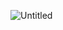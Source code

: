 ![Untitled](https://github.com/amandaVolpatto/CG/assets/110207360/e0c45973-41ab-4a71-b0b6-4b747645069e)
